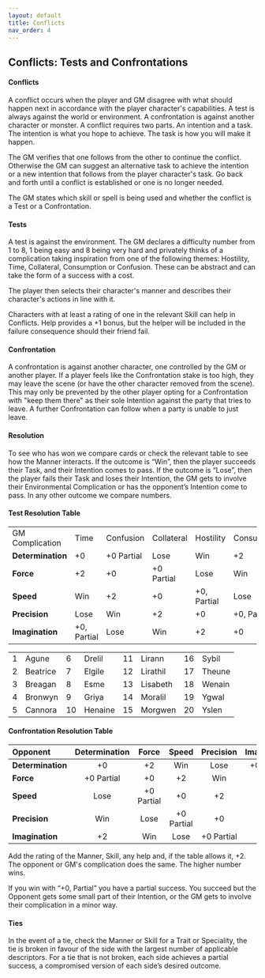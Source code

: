 ```yaml
---
layout: default
title: Conflicts
nav_order: 4
---
```


## Conflicts: Tests and Confrontations

#### Conflicts

A conflict occurs when the player and GM disagree with what should happen next in accordance with the player character's capabilities.
A test is always against the world or environment. A confrontation is against another character or monster.
A conflict requires two parts. An intention and a task.
The intention is what you hope to achieve.
The task is how you will make it happen.

The GM verifies that one follows from the other to continue the conflict. Otherwise the GM can suggest an alternative task to achieve the intention or a new intention that follows from the player character's task. Go back and forth until a conflict is established or one is no longer needed.

The GM states which skill or spell is being used and whether the conflict is a Test or a Confrontation.

#### Tests

A test is against the environment. The GM declares a difficulty number from 1 to 8, 1 being easy and 8 being very hard and privately thinks of a complication taking inspiration from one of the following themes: Hostility, Time, Collateral, Consumption or Confusion. These can be abstract and can take the form of a success with a cost.

The player then selects their character's manner and describes their character's actions in line with it.

Characters with at least a rating of one in the relevant Skill can help in Conflicts.
Help provides a +1 bonus, but the helper will be included in the failure consequence should their friend fail.

#### Confrontation
 
A confrontation is against another character, one controlled by the GM or another player. If a player feels like the Confrontation stake is too high, they may leave the scene (or have the other character removed from the scene). This may only be prevented by the other player opting for a Confrontation with "keep them there" as their sole Intention against the party that tries to leave. A further Confrontation can follow when a party is unable to just leave.

#### Resolution

To see who has won we compare cards or check the relevant table to see how the Manner interacts. If the outcome is “Win”, then the player succeeds their Task, and their Intention comes to pass. If the outcome is “Lose”, then the player fails their Task and loses their Intention, the GM gets to involve their Environmental Complication or has the opponent’s Intention come to pass. In any other outcome we compare numbers.

#### Test Resolution Table
|||||||
|-----------------|------------|-----------|-----------|------------|------------|
|GM Complication  |Time        |Confusion  |Collateral |Hostility   |Consumption |
|**Determination**|+0          |+0 Partial |Lose       |Win         |+2          |
|**Force**        |+2          |+0         |+0 Partial |Lose        |Win         |
|**Speed**        |Win         |+2         |+0         |+0, Partial |Lose        |
|**Precision**    |Lose        |Win        |+2         |+0          |+0, Partial |
|**Imagination**  |+0, Partial |Lose       |Win        |+2          |+0          |


|||||||||
|------|-----------|-----------|-----------|----------|---------|------|----------|
|1     | Agune     |6          |Drelil     |11        |Lirann   |16    |Sybil     |
|2     | Beatrice  |7          |Elgile     |12        |Lirathil |17    |Theune    |
|3     | Breagan   |8          |Esme       |13        |Lisabeth |18    |Wenain    |
|4     | Bronwyn   |9          |Griya      |14        |Moralil  |19    |Ygwal     |
|5     | Cannora   |10         |Henaine    |15        |Morgwen  |20    |Yslen     |



#### Confrontation Resolution Table
|Opponent |Determination |Force |Speed |Precision |Imagination |
|:---|:---:|:---:|:---:|:---:|:---:|
|**Determination**|+0 |+2 |Win |Lose |+0 Partial |
|**Force**|+0 Partial |+0 |+2 |Win |Lose |
|**Speed**|Lose |+0 Partial |+0 |+2 |Win |
|**Precision**|Win |Lose |+0 Partial |+0 |+2 |
|**Imagination**|+2 |Win |Lose |+0 Partial |+0 |

Add the rating of the Manner, Skill, any help and, if the table allows it, +2. The opponent or GM's complication does the same. The higher number wins.

If you win with “+0, Partial” you have a partial success. You succeed but the Opponent gets some small part of their Intention, or the GM gets to involve their complication in a minor way.

#### Ties

In the event of a tie, check the Manner or Skill for a Trait or Speciality, the tie is broken in favour of the side with the largest number of applicable descriptors. For a tie that is not broken, each side achieves a partial success, a compromised version of each side’s desired outcome.
